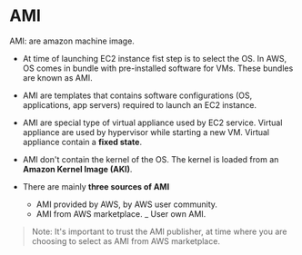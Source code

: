 # AMI

AMI: are amazon machine image.

- At time of launching EC2 instance fist step is to select the OS. In AWS, OS comes in bundle with pre-installed software for VMs. These bundles are known as AMI.

- AMI are templates that contains software configurations (OS, applications, app servers) required to launch an EC2 instance.

- AMI are special type of virtual appliance used by EC2 service. Virtual appliance are used by hypervisor while starting a new VM. Virtual appliance contain a **fixed state**.

- AMI don't contain the kernel of the OS. The kernel is loaded from an **Amazon Kernel Image (AKI)**.

- There are mainly **three sources of AMI**
  - AMI provided by AWS, by AWS user community.
  - AMI from AWS marketplace.
  _ User own AMI.

> Note: It's important to trust the AMI publisher, at time where you are choosing to select as AMI from AWS marketplace.
